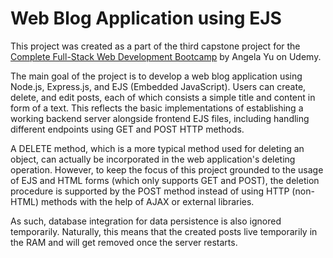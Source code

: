 # Web Blog Application using EJS

This project was created as a part of the third capstone project for the [Complete Full-Stack Web Development Bootcamp](https://www.udemy.com/course/the-complete-web-development-bootcamp/) by Angela Yu on Udemy.

The main goal of the project is to develop a web blog application using Node.js, Express.js, and EJS (Embedded JavaScript). Users can create, delete, and edit posts, each of which consists a simple title and content in form of a text. This reflects the basic implementations of establishing a working backend server alongside frontend EJS files, including handling different endpoints using GET and POST HTTP methods.

A DELETE method, which is a more typical method used for deleting an object, can actually be incorporated in the web application's deleting operation. However, to keep the focus of this project grounded to the usage of EJS and HTML forms (which only supports GET and POST), the deletion procedure is supported by the POST method instead of using HTTP (non-HTML) methods with the help of AJAX or external libraries.

As such, database integration for data persistence is also ignored temporarily. Naturally, this means that the created posts live temporarily in the RAM and will get removed once the server restarts.
